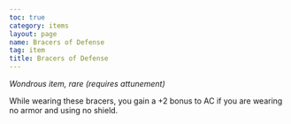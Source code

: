 ```yaml
---
toc: true
category: items
layout: page
name: Bracers of Defense
tag: item
title: Bracers of Defense 
---
```

_Wondrous item, rare (requires attunement)_ 

While wearing these bracers, you gain a +2 bonus to AC if you are wearing no armor and using no shield. 